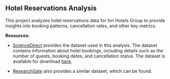 ## Hotel Reservations Analysis

This project analyzes hotel reservations data for Inn Hotels Group to provide insights into booking patterns, cancellation rates, and other key metrics.

**Resources:**

- [ScienceDirect](https://www.sciencedirect.com/science/article/pii/S2352340918315191) provides the dataset used in this analysis. The dataset contains information about hotel bookings, including details such as the number of guests, booking dates, and cancellation status. The dataset is available for download [here](https://ars.els-cdn.com/content/image/1-s2.0-S2352340918315191-mmc2.zip).

- [ResearchGate](https://www.researchgate.net/publication/329286343_Hotel_booking_demand_datasets) also provides a similar dataset, which can be found.
